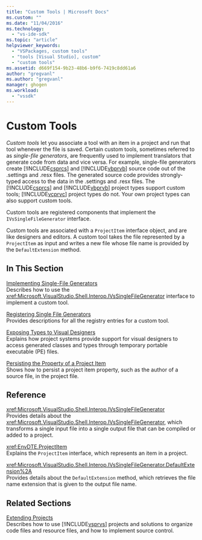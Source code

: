 ```yaml
---
title: "Custom Tools | Microsoft Docs"
ms.custom: ""
ms.date: "11/04/2016"
ms.technology: 
  - "vs-ide-sdk"
ms.topic: "article"
helpviewer_keywords: 
  - "VSPackages, custom tools"
  - "tools [Visual Studio], custom"
  - "custom tools"
ms.assetid: d669f154-9b23-48b6-b9f6-7419c8dd61a6
author: "gregvanl"
ms.author: "gregvanl"
manager: ghogen
ms.workload: 
  - "vssdk"
---
```

# Custom Tools
*Custom tools* let you associate a tool with an item in a project and run that tool whenever the file is saved. Certain custom tools, sometimes referred to as *single-file generators*, are frequently used to implement translators that generate code from data and vice versa. For example, single-file generators create [!INCLUDE[csprcs](../../data-tools/includes/csprcs_md.md)] and [!INCLUDE[vbprvb](../../code-quality/includes/vbprvb_md.md)] source code out of the .settings and .resx files. The generated source code provides strongly-typed access to the data in the .settings and .resx files. The [!INCLUDE[csprcs](../../data-tools/includes/csprcs_md.md)] and [!INCLUDE[vbprvb](../../code-quality/includes/vbprvb_md.md)] project types support custom tools; [!INCLUDE[vcprvc](../../code-quality/includes/vcprvc_md.md)] project types do not. Your own project types can also support custom tools.  
  
 Custom tools are registered components that implement the `IVsSingleFileGenerator` interface.  
  
 Custom tools are associated with a `ProjectItem` interface object, and are like designers and editors. A custom tool takes the file represented by a `ProjectItem` as input and writes a new file whose file name is provided by the `DefaultExtension` method.  
  
## In This Section  
 [Implementing Single-File Generators](../../extensibility/internals/implementing-single-file-generators.md)  
 Describes how to use the <xref:Microsoft.VisualStudio.Shell.Interop.IVsSingleFileGenerator> interface to implement a custom tool.  
  
 [Registering Single File Generators](../../extensibility/internals/registering-single-file-generators.md)  
 Provides descriptions for all the registry entries for a custom tool.  
  
 [Exposing Types to Visual Designers](../../extensibility/internals/exposing-types-to-visual-designers.md)  
 Explains how project systems provide support for visual designers to access generated classes and types through temporary portable executable (PE) files.  
  
 [Persisting the Property of a Project Item](../../extensibility/persisting-the-property-of-a-project-item.md)  
 Shows how to persist a project item property, such as the author of a source file, in the project file.  
  
## Reference  
 <xref:Microsoft.VisualStudio.Shell.Interop.IVsSingleFileGenerator>  
 Provides details about the <xref:Microsoft.VisualStudio.Shell.Interop.IVsSingleFileGenerator>, which transforms a single input file into a single output file that can be compiled or added to a project.  
  
 <xref:EnvDTE.ProjectItem>  
 Explains the `ProjectItem` interface, which represents an item in a project.  
  
 <xref:Microsoft.VisualStudio.Shell.Interop.IVsSingleFileGenerator.DefaultExtension%2A>  
 Provides details about the `DefaultExtension` method, which retrieves the file name extension that is given to the output file name.  
  
## Related Sections  
 [Extending Projects](../../extensibility/extending-projects.md)  
 Describes how to use [!INCLUDE[vsprvs](../../code-quality/includes/vsprvs_md.md)] projects and solutions to organize code files and resource files, and how to implement source control.